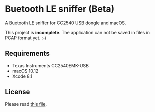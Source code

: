 # Buetooth LE sniffer (Beta)

A Buetooth LE sniffer for CC2540 USB dongle and macOS.

This project is __incomplete__. The application can not be saved in files in PCAP format yet. :-(

## Requirements

* Texas Instruments CC2540EMK-USB
* macOS 10.12
* Xcode 8.1

## License

Please read [this file](LICENSE).


